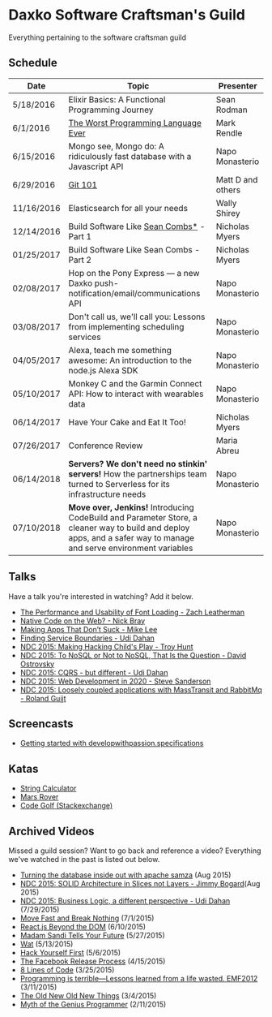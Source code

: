 Daxko Software Craftsman's Guild
=====

Everything pertaining to the software craftsman guild

## Schedule

| Date       | Topic                      | Presenter |
| ---------- | -------------------------- | --------- |
| 5/18/2016   | Elixir Basics: A Functional Programming Journey | Sean Rodman |
| 6/1/2016   | [The Worst Programming Language Ever](https://www.infoq.com/presentations/worst-programming-language)|Mark Rendle|
| 6/15/2016 | Mongo see, Mongo do: A ridiculously fast database with a Javascript API | Napo Monasterio |
| 6/29/2016 | [Git 101](https://git-scm.com/book/en/v2/Getting-Started-Git-Basics) | Matt D and others |
| 11/16/2016 | Elasticsearch for all your needs | Wally Shirey |
| 12/14/2016 | Build Software Like [Sean Combs*](https://en.wikipedia.org/wiki/Sean_Combs) - Part 1| Nicholas Myers |
| 01/25/2017 | Build Software Like Sean Combs - Part 2| Nicholas Myers |
| 02/08/2017 | Hop on the Pony Express — a new Daxko push-notification/email/communications API| Napo Monasterio |
| 03/08/2017 | Don't call us, we'll call you: Lessons from implementing scheduling services| Napo Monasterio |
| 04/05/2017 | Alexa, teach me something awesome: An introduction to the node.js Alexa SDK| Napo Monasterio |
| 05/10/2017 | Monkey C and the Garmin Connect API: How to interact with wearables data| Napo Monasterio |
| 06/14/2017 | Have Your Cake and Eat It Too! | Nicholas Myers |
| 07/26/2017 | Conference Review | Maria Abreu |
| 06/14/2018 | **Servers? We don't need no stinkin' servers!** How the partnerships team turned to Serverless for its infrastructure needs | Napo Monasterio |
| 07/10/2018 | **Move over, Jenkins!** Introducing CodeBuild and Parameter Store, a cleaner way to build and deploy apps, and a safer way to manage and serve environment variables | Napo Monasterio |

## Talks

Have a talk you're interested in watching? Add it below.

* [The Performance and Usability of Font Loading - Zach Leatherman](https://www.youtube.com/watch?v=DGQSw6gc95k)
* [Native Code on the Web? - Nick Bray](http://www.youtube.com/watch?v=-xNZYr40QOk)
* [Making Apps That Don’t Suck - Mike Lee](http://www.infoq.com/presentations/Making-Apps-That-Dont-Suck)
* [Finding Service Boundaries - Udi Dahan](https://vimeo.com/113515335)
* [NDC 2015: Making Hacking Child's Play - Troy Hunt](https://vimeo.com/132192251)
* [NDC 2015: To NoSQL or Not to NoSQL, That Is the Question - David Ostrovsky](https://vimeo.com/132194546)
* [NDC 2015: CQRS - but different - Udi Dahan](https://vimeo.com/131199089)
* [NDC 2015: Web Development in 2020 - Steve Sanderson](https://vimeo.com/131637102)
* [NDC 2015: Loosely coupled applications with MassTransit and RabbitMq - Roland Guijt](https://vimeo.com/131635506)


## Screencasts
* [Getting started with developwithpassion.specifications](https://vimeo.com/11642767)

## Katas

* [String Calculator](http://osherove.com/tdd-kata-1/)
* [Mars Rover](http://dallashackclub.com/rover)
* [Code Golf (Stackexchange)](http://codegolf.stackexchange.com/)

## Archived Videos

Missed a guild session? Want to go back and reference a video? Everything we've watched in the past is listed out below.

* [Turning the database inside out with apache samza](http://www.confluent.io/blog/turning-the-database-inside-out-with-apache-samza/) (Aug 2015)
* [NDC 2015: SOLID Architecture in Slices not Layers - Jimmy Bogard](https://vimeo.com/131633177)(Aug 2015)
* [NDC 2015: Business Logic, a different perspective - Udi Dahan](https://vimeo.com/131757759) (7/29/2015)
* [Move Fast and Break Nothing](http://zachholman.com/talk/move-fast-break-nothing/) (7/1/2015)
* [React.js Beyond the DOM](https://www.youtube.com/watch?v=eNC0mRYGWgc) (6/10/2015)
* [Madam Sandi Tells Your Future](https://www.youtube.com/watch?v=JOM5_V5jLAs) (5/27/2015)
* [Wat](https://www.destroyallsoftware.com/talks/wat) (5/13/2015)
* [Hack Yourself First](https://www.youtube.com/watch?v=rdHD6pVG66Q) (5/6/2015)
* [The Facebook Release Process](http://www.infoq.com/presentations/Facebook-Release-Process) (4/15/2015)
* [8 Lines of Code](http://www.infoq.com/presentations/8-lines-code-refactoring) (3/25/2015)
* [Programming is terrible—Lessons learned from a life wasted. EMF2012](https://www.youtube.com/watch?v=csyL9EC0S0c) (3/11/2015)
* [The Old New Old New Things](http://www.infoq.com/presentations/environment-concepts) (3/4/2015)
* [Myth of the Genius Programmer](https://www.youtube.com/watch?v=0SARbwvhupQ) (2/11/2015)
